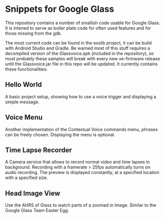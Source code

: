 Snippets for Google Glass
=========================

 This repository contains a number of smallish code usable for Google Glass.
 It is intened to serve as boiler plate code for often used features and for those missing from the gdk.
 
 The most current code can be found in the esslib project, it can be build with Android Studio and Gradle.
 Be warned most of this stuff requires a decompiled version of the Glassvoice.apk (included in the repository), so most probably these samples will break with every new xe-firmware release until the Glassvoice.jar file in this repo will be updated.
 It currently contains these functionalities:

## Hello World

 A basic project setup, showing how to use a voice trigger and displaying a simple message.

## Voice Menu

 Another implementation of the Contextual Voice commands menu, phrases can be freely chosen.
 Displaying the menu is optional.

## Time Lapse Recorder

 A Camera service that allows to record normal video and time lapses in background.
 Recording with a framerate > 25fps automatically turns on audio recording.
 The preview is displayed constantly, at a specified location with a specified size.

## Head Image View

 Use the AHRS of Glass to watch parts of a zoomed in Image.
 Similar to the Google Glass Team Easter Egg.


